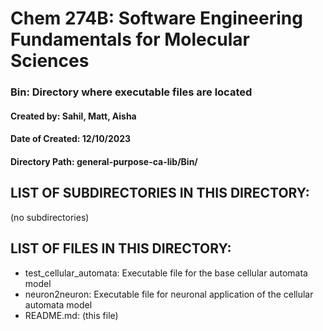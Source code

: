 # Chem 274B: Software Engineering Fundamentals for Molecular Sciences

### Bin: Directory where executable files are located

####  Created by: Sahil, Matt, Aisha 
#### Date of Created: 12/10/2023
#### Directory Path: general-purpose-ca-lib/Bin/

## LIST OF SUBDIRECTORIES IN THIS DIRECTORY:

 (no subdirectories) 

## LIST OF FILES IN THIS DIRECTORY:

- test_cellular_automata: Executable file for the base cellular automata model
- neuron2neuron: Executable file for neuronal application of the cellular automata model 
- README.md: (this file) 